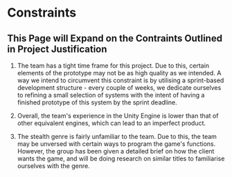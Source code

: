 # Constraints 

## This Page will Expand on the Contraints Outlined in Project Justification
1.  The team has a tight time frame for this project. Due to this, certain elements of the prototype may not be as high quality as we intended. A way we intend to circumvent this constraint is by utilising a sprint-based development structure - every couple of weeks, we dedicate ourselves to refining a small selection of systems with the intent of having a finished prototype of this system by the sprint deadline.

2. Overall, the team's experience in the Unity Engine is lower than that of other equivalent engines, which can lead to an imperfect product.

3. The stealth genre is fairly unfamiliar to the team. Due to this, the team may be unversed with certain ways to program the game's functions. However, the group has been given a detailed brief on how the client wants the game, and will be doing research on similar titles to familiarise ourselves with the genre.
